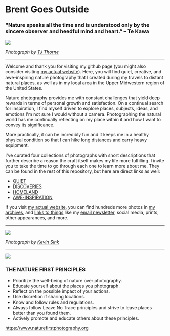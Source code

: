# Brent Goes Outside

### "Nature speaks all the time and is understood only by the sincere observer and heedful mind and heart.” – Te Kawa

<img src="./brent_dunes_by_tj_thorne.jpg"/>

*Photograph by [TJ Thorne](https://www.tjthornephotography.com/)*

---

Welcome and thank you for visiting my github page (you might also consider visiting [my actual website](https://brentgoesoutsi.de)). Here, you will find quiet, creative, and awe-inspiring nature photography that I created during my travels to distant natural places, as well as in my local area in the Upper Midwestern region of the United States.

Nature photography provides me with constant challenges that yield deep rewards in terms of personal growth and satisfaction. On a continual search for inspiration, I find myself driven to explore places, subjects, ideas, and emotions I'm not sure I would without a camera. Photographing the natural world has me continually reflecting on my place within it and how I want to convey its significance.

More practically, it can be incredibly fun and it keeps me in a healthy physical condition so that I can hike long distances and carry heavy equipment.

I've curated four collections of photographs with short descriptions that further describe a reason the craft itself makes my life more fulfilling. I invite you to take the time to go through each one to learn more about me. They can be found in the rest of this repository, but here are direct links as well:

- [QUIET](./Quiet/readme.md)
- [DISCOVERIES](./Discoveries/readme.md)
- [HOMELAND](./Homeland/readme.md)
- [AWE-INSPIRATION](./Awe-Inspiration/readme.md)

If you visit [my actual website](https://brentgoesoutsi.de), you can find hundreds more photos in [my archives](https://brentgoesoutsi.de/archives), and [links to things](https://brentgoesoutsi.de/links) like my [email newsletter](http://bit.ly/bgonewsletter), social media, prints, other appearances, and more.

---

<img src="./brent_kayak_by_kevin_sink.jpg"/>


*Photograph by [Kevin Sink](https://kevinsink.wordpress.com/)*

---

<img src="./nature_first_logo.png"/>


### THE NATURE FIRST PRINCIPLES

- Prioritize the well-being of nature over photography.
- Educate yourself about the places you photograph.
- Reflect on the possible impact of your actions.
- Use discretion if sharing locations.
- Know and follow rules and regulations.
- Always follow Leave No Trace principles and strive to leave places better than you found them.
- Actively promote and educate others about these principles.

https://www.naturefirstphotography.org